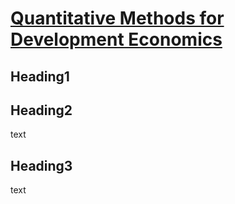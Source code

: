 # [Quantitative Methods for Development Economics](https://zahidasghar.com/QM4DE)

## Heading1

## Heading2

text

## Heading3

text

